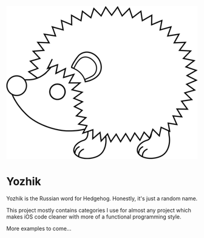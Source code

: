 ![Logo](/icon.png)

Yozhik
============

Yozhik is the Russian word for Hedgehog. Honestly, it's just a random name.
 
This project mostly contains categories I use for almost any project which
makes iOS code cleaner with more of a functional programming style.

More examples to come...
